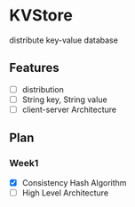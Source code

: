 # KVStore
distribute key-value database

## Features
- [ ] distribution
- [ ] String key, String value
- [ ] client-server Architecture

## Plan
### Week1
- [x] Consistency Hash Algorithm
- [ ] High Level Architecture